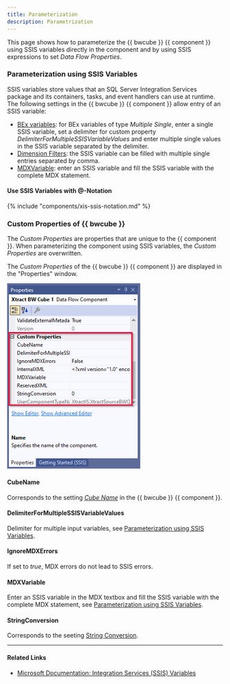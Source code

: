 ```yaml
---
title: Parameterization 
description: Parametrization 
---
```


This page shows how to parameterize the {{ bwcube }} {{ component }} using SSIS variables directly in the component and by using SSIS expressions to set *Data Flow Properties*.

### Parameterization using SSIS Variables

SSIS variables store values that an SQL Server Integration Services package and its containers, tasks, and event handlers can use at runtime.
The following settings in the {{ bwcube }} {{ component }} allow entry of an SSIS variable:

- [BEx variables](variables-and-filters.md/#edit-variables): for BEx variables of type *Multiple Single*, enter a single SSIS variable, set a delimiter for custom property *DelimiterForMultipleSSISVariableValues* and enter multiple single values in the SSIS variable separated by the delimiter.
- [Dimension Filters](variables-and-filters.md/#set-dimension-filters): the SSIS variable can be filled with multiple single entries separated by comma.
- [MDXVariable](#mdxvariable): enter an SSIS variable and fill the SSIS variable with the complete MDX statement.

#### Use SSIS Variables with @-Notation

{% include "components/xis-ssis-notation.md" %}

### Custom Properties of {{ bwcube }}

The *Custom Properties* are properties that are unique to the {{ component }}.
When parameterizing the component using SSIS variables, the *Custom Properties* are overwritten.

The *Custom Properties* of the {{ bwcube }} {{ component }} are displayed in the "Properties" window. 

![bwcube-properties](../../assets/images/xis/documentation/bwcube/bwcube-properties.png)

#### CubeName
Corresponds to the setting [*Cube Name*](index.md/#look-up-a-bw-cube-or-query) in the {{ bwcube }} {{ component }}.

#### DelimiterForMultipleSSISVariableValues
Delimiter for multiple input variables, see [Parameterization using SSIS Variables](#parameterization-using-ssis-variables).

#### IgnoreMDXErrors
If set to *true*, MDX errors do not lead to SSIS errors.

#### MDXVariable
Enter an SSIS variable in the MDX textbox and fill the SSIS variable with the complete MDX statement, see [Parameterization using SSIS Variables](#parameterization-using-ssis-variables). 

#### StringConversion
Corresponds to the seeting [String Conversion](settings.md/#string-conversion). 

****
#### Related Links
- [Microsoft Documentation: Integration Services (SSIS) Variables](https://docs.microsoft.com/en-us/sql/integration-services/integration-services-ssis-variables?view=sql-server-ver15)
